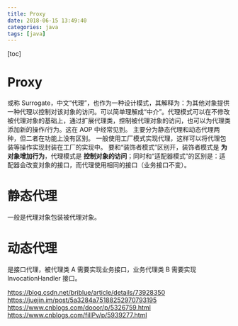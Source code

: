 ```yaml
---
title: Proxy
date: 2018-06-15 13:49:40
categories: java
tags: [java]
---
```

[toc]
# Proxy
或称 Surrogate，中文“代理”，也作为一种设计模式，其解释为：为其他对象提供一种代理以控制对该对象的访问。可以简单理解成“中介”。代理模式可以在不修改被代理对象的基础上，通过扩展代理类，控制被代理对象的访问，也可以为代理类添加新的操作/行为。这在 AOP 中经常见到。
主要分为静态代理和动态代理两种，但二者在功能上没有区别。
一般使用工厂模式实现代理，这样可以将代理包装等操作实现封装在工厂的实现中。
要和“装饰者模式”区别开，装饰者模式是 **为对象增加行为**，代理模式是 **控制对象的访问**；同时和“适配器模式”的区别是：适配器会改变对象的接口，而代理使用相同的接口（业务接口不变）。

# 静态代理
一般是代理对象包装被代理对象。

# 动态代理
是接口代理，被代理类 A 需要实现业务接口，业务代理类 B 需要实现 InvocationHandler 接口。











https://blog.csdn.net/briblue/article/details/73928350
https://juejin.im/post/5a3284a75188252970793195
https://www.cnblogs.com/dooor/p/5326759.html
https://www.cnblogs.com/fillPv/p/5939277.html